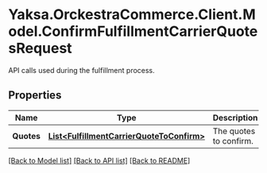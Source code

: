 # Yaksa.OrckestraCommerce.Client.Model.ConfirmFulfillmentCarrierQuotesRequest
API calls used during the fulfillment process.

## Properties

Name | Type | Description | Notes
------------ | ------------- | ------------- | -------------
**Quotes** | [**List&lt;FulfillmentCarrierQuoteToConfirm&gt;**](FulfillmentCarrierQuoteToConfirm.md) | The quotes to confirm. | [optional] 

[[Back to Model list]](../README.md#documentation-for-models) [[Back to API list]](../README.md#documentation-for-api-endpoints) [[Back to README]](../README.md)

